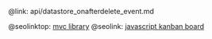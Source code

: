 @link: api/datastore_onafterdelete_event.md

@seolinktop: [mvc library](https://webix.com)
@seolink: [javascript kanban board](https://webix.com/kanban/)